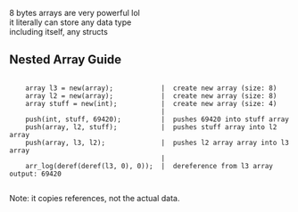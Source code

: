 8 bytes arrays are very powerful lol  
it literally can store any data type    
including itself, any structs   

## Nested Array Guide
~~~
    
    array l3 = new(array);            |  create new array (size: 8)
    array l2 = new(array);            |  create new array (size: 8)
    array stuff = new(int);           |  create new array (size: 4)
                                      |
    push(int, stuff, 69420);          |  pushes 69420 into stuff array
    push(array, l2, stuff);           |  pushes stuff array into l2 array
    push(array, l3, l2);              |  pushes l2 array array into l3 array
                                      |
    arr_log(deref(deref(l3, 0), 0));  |  dereference from l3 array output: 69420    
    
~~~
Note: it copies references, not the actual data.